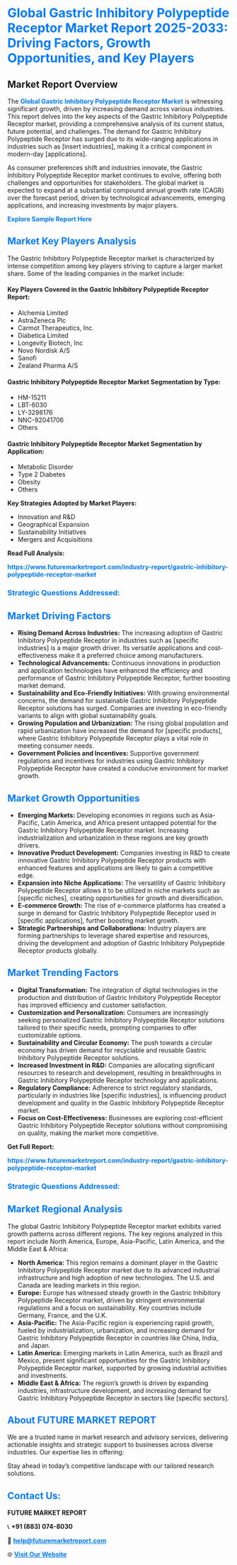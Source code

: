 <h1 style="color: #007BFF;">Global Gastric Inhibitory Polypeptide Receptor Market Report 2025-2033: Driving Factors, Growth Opportunities, and Key Players</h1>

<section id="overview">
<h2>Market Report Overview</h2>
<p>The <a href="https://www.futuremarketreport.com/industry-report/gastric-inhibitory-polypeptide-receptor-market" style="color: #007BFF; text-decoration: none;"><strong>Global Gastric Inhibitory Polypeptide Receptor Market</strong></a> is witnessing significant growth, driven by increasing demand across various industries. This report delves into the key aspects of the Gastric Inhibitory Polypeptide Receptor market, providing a comprehensive analysis of its current status, future potential, and challenges. The demand for Gastric Inhibitory Polypeptide Receptor has surged due to its wide-ranging applications in industries such as [insert industries], making it a critical component in modern-day [applications].</p>
<p>As consumer preferences shift and industries innovate, the Gastric Inhibitory Polypeptide Receptor market continues to evolve, offering both challenges and opportunities for stakeholders. The global market is expected to expand at a substantial compound annual growth rate (CAGR) over the forecast period, driven by technological advancements, emerging applications, and increasing investments by major players.</p>
</section>

<section id="overview">
<p><a href="https://www.futuremarketreport.com/request-sample/reportId=54481" style="color: #007BFF; text-decoration: none;"><strong>Explore Sample Report Here</strong></a></p>
</section>

<section id="key-players">
<h2 style="color: #007BFF;">Market Key Players Analysis</h2>
<p>The Gastric Inhibitory Polypeptide Receptor market is characterized by intense competition among key players striving to capture a larger market share. Some of the leading companies in the market include:</p>
<h4>Key Players Covered in the Gastric Inhibitory Polypeptide Receptor Report:</h4>
<ul><li>Alchemia Limited</li><li>AstraZeneca Plc</li><li>Carmot Therapeutics, Inc.</li><li>Diabetica Limited</li><li>Longevity Biotech, Inc</li><li>Novo Nordisk A/S</li><li>Sanofi</li><li>Zealand Pharma A/S</li></ul>
<h4>Gastric Inhibitory Polypeptide Receptor Market Segmentation by Type:</h4>
<ul><li>HM-15211</li><li>LBT-6030</li><li>LY-3298176</li><li>NNC-92041706</li><li>Others</li></ul>

<h4>Gastric Inhibitory Polypeptide Receptor Market Segmentation by Application:</h4>
<ul><li>Metabolic Disorder</li><li>Type 2 Diabetes</li><li>Obesity</li><li>Others</li></ul>
<p><strong>Key Strategies Adopted by Market Players:</strong></p>
<ul>
<li>Innovation and R&D</li>
<li>Geographical Expansion</li>
<li>Sustainability Initiatives</li>
<li>Mergers and Acquisitions</li>
</ul>
</section>

<section>
<p><strong>Read Full Analysis: </strong></p><a href="https://www.futuremarketreport.com/industry-report/gastric-inhibitory-polypeptide-receptor-market" style="color: #007BFF; text-decoration: none;"><strong>https://www.futuremarketreport.com/industry-report/gastric-inhibitory-polypeptide-receptor-market</strong></a>
<h3 style="color: #007BFF;">Strategic Questions Addressed:</h3>
</section>

<section id="driving-factors">
<h2 style="color: #007BFF;">Market Driving Factors</h2>
<ul>
<li><strong>Rising Demand Across Industries:</strong> The increasing adoption of Gastric Inhibitory Polypeptide Receptor in industries such as [specific industries] is a major growth driver. Its versatile applications and cost-effectiveness make it a preferred choice among manufacturers.</li>
<li><strong>Technological Advancements:</strong> Continuous innovations in production and application technologies have enhanced the efficiency and performance of Gastric Inhibitory Polypeptide Receptor, further boosting market demand.</li>
<li><strong>Sustainability and Eco-Friendly Initiatives:</strong> With growing environmental concerns, the demand for sustainable Gastric Inhibitory Polypeptide Receptor solutions has surged. Companies are investing in eco-friendly variants to align with global sustainability goals.</li>
<li><strong>Growing Population and Urbanization:</strong> The rising global population and rapid urbanization have increased the demand for [specific products], where Gastric Inhibitory Polypeptide Receptor plays a vital role in meeting consumer needs.</li>
<li><strong>Government Policies and Incentives:</strong> Supportive government regulations and incentives for industries using Gastric Inhibitory Polypeptide Receptor have created a conducive environment for market growth.</li>
</ul>
</section>

<section id="growth-opportunities">
<h2 style="color: #007BFF;">Market Growth Opportunities</h2>
<ul>
<li><strong>Emerging Markets:</strong> Developing economies in regions such as Asia-Pacific, Latin America, and Africa present untapped potential for the Gastric Inhibitory Polypeptide Receptor market. Increasing industrialization and urbanization in these regions are key growth drivers.</li>
<li><strong>Innovative Product Development:</strong> Companies investing in R&D to create innovative Gastric Inhibitory Polypeptide Receptor products with enhanced features and applications are likely to gain a competitive edge.</li>
<li><strong>Expansion into Niche Applications:</strong> The versatility of Gastric Inhibitory Polypeptide Receptor allows it to be utilized in niche markets such as [specific niches], creating opportunities for growth and diversification.</li>
<li><strong>E-commerce Growth:</strong> The rise of e-commerce platforms has created a surge in demand for Gastric Inhibitory Polypeptide Receptor used in [specific applications], further boosting market growth.</li>
<li><strong>Strategic Partnerships and Collaborations:</strong> Industry players are forming partnerships to leverage shared expertise and resources, driving the development and adoption of Gastric Inhibitory Polypeptide Receptor products globally.</li>
</ul>
</section>

<section id="trending-factors">
<h2 style="color: #007BFF;">Market Trending Factors</h2>
<ul>
<li><strong>Digital Transformation:</strong> The integration of digital technologies in the production and distribution of Gastric Inhibitory Polypeptide Receptor has improved efficiency and customer satisfaction.</li>
<li><strong>Customization and Personalization:</strong> Consumers are increasingly seeking personalized Gastric Inhibitory Polypeptide Receptor solutions tailored to their specific needs, prompting companies to offer customizable options.</li>
<li><strong>Sustainability and Circular Economy:</strong> The push towards a circular economy has driven demand for recyclable and reusable Gastric Inhibitory Polypeptide Receptor solutions.</li>
<li><strong>Increased Investment in R&D:</strong> Companies are allocating significant resources to research and development, resulting in breakthroughs in Gastric Inhibitory Polypeptide Receptor technology and applications.</li>
<li><strong>Regulatory Compliance:</strong> Adherence to strict regulatory standards, particularly in industries like [specific industries], is influencing product development and quality in the Gastric Inhibitory Polypeptide Receptor market.</li>
<li><strong>Focus on Cost-Effectiveness:</strong> Businesses are exploring cost-efficient Gastric Inhibitory Polypeptide Receptor solutions without compromising on quality, making the market more competitive.</li>
</ul>
</section>

<section>
<p><strong>Get Full Report: </strong></p><a href="https://www.futuremarketreport.com/industry-report/gastric-inhibitory-polypeptide-receptor-market" style="color: #007BFF; text-decoration: none;"><strong>https://www.futuremarketreport.com/industry-report/gastric-inhibitory-polypeptide-receptor-market</strong></a>
<h3 style="color: #007BFF;">Strategic Questions Addressed:</h3>
</section>


<section id="regional-analysis">
<h2 style="color: #007BFF;">Market Regional Analysis</h2>
<p>The global Gastric Inhibitory Polypeptide Receptor market exhibits varied growth patterns across different regions. The key regions analyzed in this report include North America, Europe, Asia-Pacific, Latin America, and the Middle East & Africa:</p>
<ul>
<li><strong>North America:</strong> This region remains a dominant player in the Gastric Inhibitory Polypeptide Receptor market due to its advanced industrial infrastructure and high adoption of new technologies. The U.S. and Canada are leading markets in this region.</li>
<li><strong>Europe:</strong> Europe has witnessed steady growth in the Gastric Inhibitory Polypeptide Receptor market, driven by stringent environmental regulations and a focus on sustainability. Key countries include Germany, France, and the U.K.</li>
<li><strong>Asia-Pacific:</strong> The Asia-Pacific region is experiencing rapid growth, fueled by industrialization, urbanization, and increasing demand for Gastric Inhibitory Polypeptide Receptor in countries like China, India, and Japan.</li>
<li><strong>Latin America:</strong> Emerging markets in Latin America, such as Brazil and Mexico, present significant opportunities for the Gastric Inhibitory Polypeptide Receptor market, supported by growing industrial activities and investments.</li>
<li><strong>Middle East & Africa:</strong> The region’s growth is driven by expanding industries, infrastructure development, and increasing demand for Gastric Inhibitory Polypeptide Receptor in sectors like [specific sectors].</li>
</ul>
</section>

<footer>
<h2 style="color: #007BFF;">About FUTURE MARKET REPORT</h2>
<p>We are a trusted name in market research and advisory services, delivering actionable insights and strategic support to businesses across diverse industries. Our expertise lies in offering:</p>

<p>Stay ahead in today’s competitive landscape with our tailored research solutions.</p>

<h2 style="color: #007BFF;">Contact Us:</h2>
<p><strong>FUTURE MARKET REPORT</strong></p>
<p>📞 <strong>+91 (883) 074-8030</strong></p>
<p>📧 <strong><a href="mailto:help@futuremarketreport.com" style="color: #007BFF;">help@futuremarketreport.com</a></strong></p>
<p>🌐 <strong><a href="https://www.futuremarketreport.com/" style="color: #007BFF;">Visit Our Website</a></strong></p>
</footer>
